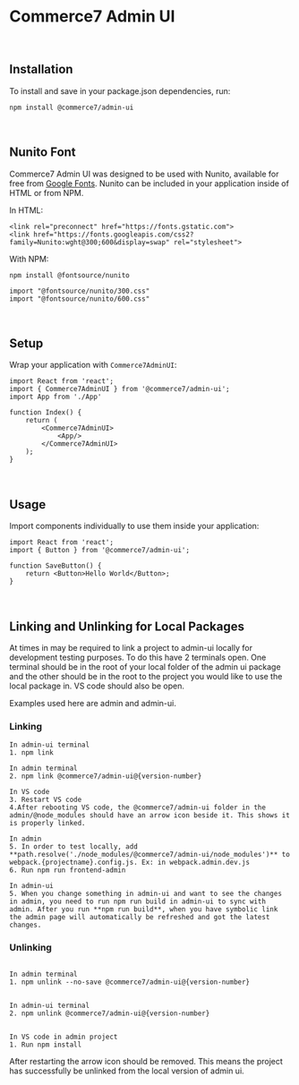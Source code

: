 # Commerce7 Admin UI

<br />

## Installation

To install and save in your package.json dependencies, run:

```
npm install @commerce7/admin-ui
```

<br />

## Nunito Font

Commerce7 Admin UI was designed to be used with Nunito, available for free from <a href='https://fonts.google.com/specimen/Nunito' target='_blank'>Google Fonts</a>. Nunito can be included in your application inside of HTML or from NPM.

In HTML:

```
<link rel="preconnect" href="https://fonts.gstatic.com">
<link href="https://fonts.googleapis.com/css2?family=Nunito:wght@300;600&display=swap" rel="stylesheet">
```

With NPM:

```
npm install @fontsource/nunito
```

```
import "@fontsource/nunito/300.css"
import "@fontsource/nunito/600.css"
```

<br />

## Setup

Wrap your application with `Commerce7AdminUI`:

```
import React from 'react';
import { Commerce7AdminUI } from '@commerce7/admin-ui';
import App from './App'

function Index() {
    return (
        <Commerce7AdminUI>
            <App/>
        </Commerce7AdminUI>
    );
}
```

<br />

## Usage

Import components individually to use them inside your application:

```
import React from 'react';
import { Button } from '@commerce7/admin-ui';

function SaveButton() {
    return <Button>Hello World</Button>;
}
```

<br />

## Linking and Unlinking for Local Packages

At times in may be required to link a project to admin-ui locally for development testing purposes. To do this have 2 terminals open. One terminal should be in the root of your local folder of the admin ui package and the other should be in the root to the project you would like to use the local package in. VS code should also be open.

Examples used here are admin and admin-ui.

### Linking

```
In admin-ui terminal
1. npm link
```

```
In admin terminal
2. npm link @commerce7/admin-ui@{version-number}
```

```
In VS code
3. Restart VS code
4.After rebooting VS code, the @commerce7/admin-ui folder in the admin/@node_modules should have an arrow icon beside it. This shows it is properly linked.
```

```
In admin
5. In order to test locally, add **path.resolve('./node_modules/@commerce7/admin-ui/node_modules')** to webpack.{projectname}.config.js. Ex: in webpack.admin.dev.js
6. Run npm run frontend-admin
```

```
In admin-ui
5. When you change something in admin-ui and want to see the changes in admin, you need to run npm run build in admin-ui to sync with admin. After you run **npm run build**, when you have symbolic link the admin page will automatically be refreshed and got the latest changes.
```

### Unlinking

```

In admin terminal
1. npm unlink --no-save @commerce7/admin-ui@{version-number}

```

```

In admin-ui terminal
2. npm unlink @commerce7/admin-ui@{version-number}

```

```

In VS code in admin project
1. Run npm install
```

After restarting the arrow icon should be removed. This means the project has successfully be unlinked from the local version of admin ui.

```

```
